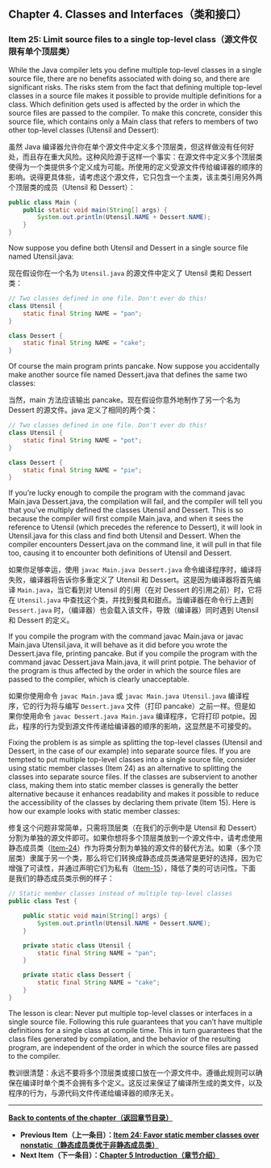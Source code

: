 ## Chapter 4. Classes and Interfaces（类和接口）

### Item 25: Limit source files to a single top-level class（源文件仅限有单个顶层类）

While the Java compiler lets you define multiple top-level classes in a single source file, there are no benefits associated with doing so, and there are significant risks. The risks stem from the fact that defining multiple top-level classes in a source file makes it possible to provide multiple definitions for a class. Which definition gets used is affected by the order in which the source files are passed to the compiler. To make this concrete, consider this source file, which contains only a Main class that refers to members of two other top-level classes (Utensil and Dessert):

虽然 Java 编译器允许你在单个源文件中定义多个顶层类，但这样做没有任何好处，而且存在重大风险。这种风险源于这样一个事实：在源文件中定义多个顶层类使得为一个类提供多个定义成为可能。所使用的定义受源文件传给编译器的顺序的影响。说得更具体些，请考虑这个源文件，它只包含一个主类，该主类引用另外两个顶层类的成员（Utensil 和 Dessert）：

```java
public class Main {
    public static void main(String[] args) {
        System.out.println(Utensil.NAME + Dessert.NAME);
    }
}
```

Now suppose you define both Utensil and Dessert in a single source file named Utensil.java:

现在假设你在一个名为 `Utensil.java` 的源文件中定义了 Utensil 类和 Dessert 类：

```java
// Two classes defined in one file. Don't ever do this!
class Utensil {
    static final String NAME = "pan";
}

class Dessert {
    static final String NAME = "cake";
}
```

Of course the main program prints pancake. Now suppose you accidentally make another source file named Dessert.java that defines the same two classes:

当然，main 方法应该输出 pancake。现在假设你意外地制作了另一个名为 Dessert 的源文件。java 定义了相同的两个类：

```java
// Two classes defined in one file. Don't ever do this!
class Utensil {
    static final String NAME = "pot";
}

class Dessert {
    static final String NAME = "pie";
}
```

If you’re lucky enough to compile the program with the command javac Main.java Dessert.java, the compilation will fail, and the compiler will tell you that you’ve multiply defined the classes Utensil and Dessert. This is so because the compiler will first compile Main.java, and when it sees the reference to Utensil (which precedes the reference to Dessert), it will look in Utensil.java for this class and find both Utensil and Dessert. When the compiler encounters Dessert.java on the command line, it will pull in that file too, causing it to encounter both definitions of Utensil and Dessert.

如果你足够幸运，使用 `javac Main.java Dessert.java` 命令编译程序时，编译将失败，编译器将告诉你多重定义了 Utensil 和 Dessert。这是因为编译器将首先编译 `Main.java`，当它看到对 Utensil 的引用（在对 Dessert 的引用之前）时，它将在 `Utensil.java` 中查找这个类，并找到餐具和甜点。当编译器在命令行上遇到 `Dessert.java` 时，（编译器）也会载入该文件，导致（编译器）同时遇到 Utensil 和 Dessert 的定义。

If you compile the program with the command javac Main.java or javac Main.java Utensil.java, it will behave as it did before you wrote the Dessert.java file, printing pancake. But if you compile the program with the command javac Dessert.java Main.java, it will print potpie. The behavior of the program is thus affected by the order in which the source files are passed to the compiler, which is clearly unacceptable.

如果你使用命令 `javac Main.java` 或 `javac Main.java Utensil.java` 编译程序，它的行为将与编写 `Dessert.java` 文件（打印 pancake）之前一样。但是如果你使用命令 `javac Dessert.java Main.java` 编译程序，它将打印 potpie。因此，程序的行为受到源文件传递给编译器的顺序的影响，这显然是不可接受的。

Fixing the problem is as simple as splitting the top-level classes (Utensil and Dessert, in the case of our example) into separate source files. If you are tempted to put multiple top-level classes into a single source file, consider using static member classes (Item 24) as an alternative to splitting the classes into separate source files. If the classes are subservient to another class, making them into static member classes is generally the better alternative because it enhances readability and makes it possible to reduce the accessibility of the classes by declaring them private (Item 15). Here is how our example looks with static member classes:

修复这个问题非常简单，只需将顶层类（在我们的示例中是 Utensil 和 Dessert）分割为单独的源文件即可。如果你想将多个顶层类放到一个源文件中，请考虑使用静态成员类（[Item-24](/Chapter-4/Chapter-4-Item-24-Favor-static-member-classes-over-nonstatic.md)）作为将类分割为单独的源文件的替代方法。如果（多个顶层类）隶属于另一个类，那么将它们转换成静态成员类通常是更好的选择，因为它增强了可读性，并通过声明它们为私有（[Item-15](/Chapter-4/Chapter-4-Item-15-Minimize-the-accessibility-of-classes-and-members.md)），降低了类的可访问性。下面是我们的静态成员类示例的样子：

```java
// Static member classes instead of multiple top-level classes
public class Test {

    public static void main(String[] args) {
        System.out.println(Utensil.NAME + Dessert.NAME);
    }

    private static class Utensil {
        static final String NAME = "pan";
    }

    private static class Dessert {
        static final String NAME = "cake";
    }
}
```

The lesson is clear: Never put multiple top-level classes or interfaces in a single source file. Following this rule guarantees that you can’t have multiple definitions for a single class at compile time. This in turn guarantees that the class files generated by compilation, and the behavior of the resulting program, are independent of the order in which the source files are passed to the compiler.

教训很清楚：永远不要将多个顶层类或接口放在一个源文件中。遵循此规则可以确保在编译时单个类不会拥有多个定义。这反过来保证了编译所生成的类文件，以及程序的行为，与源代码文件传递给编译器的顺序无关。

---
**[Back to contents of the chapter（返回章节目录）](/Chapter-4/Chapter-4-Introduction.md)**
- **Previous Item（上一条目）：[Item 24: Favor static member classes over nonstatic（静态成员类优于非静态成员类）](/Chapter-4/Chapter-4-Item-24-Favor-static-member-classes-over-nonstatic.md)**
- **Next Item（下一条目）：[Chapter 5 Introduction（章节介绍）](/Chapter-5/Chapter-5-Introduction.md)**
